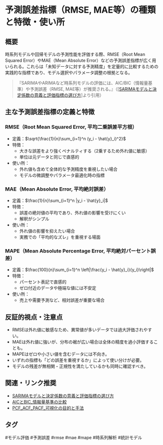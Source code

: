 # 予測誤差指標（RMSE, MAE等）の種類と特徴・使い所

## 概要
時系列モデルや回帰モデルの予測性能を評価する際、RMSE（Root Mean Squared Error）やMAE（Mean Absolute Error）などの予測誤差指標が広く用いられる。これらは「未知データに対する予測精度」を定量的に比較するための実践的な指標であり、モデル選択やパラメータ調整の根拠となる。

> 『SARIMAやARIMAなど時系列モデルの評価には、AIC/BIC（情報量基準）や予測誤差（RMSE, MAE等）が推奨される。』（[[SARIMAモデルと決定係数の意義と評価指標の選び方]]より引用）

## 主な予測誤差指標の定義と特徴

### RMSE（Root Mean Squared Error, 平均二乗誤差平方根）
- 定義：$\sqrt{\frac{1}{n}\sum_{i=1}^n (y_i - \hat{y}_i)^2}$
- 特徴：
  - 大きな誤差をより強くペナルティする（2乗するため外れ値に敏感）
  - 単位は元データと同じで直感的
- 使い所：
  - 外れ値も含めて全体的な予測精度を重視したい場合
  - モデルの微調整やパラメータ最適化時の指標

### MAE（Mean Absolute Error, 平均絶対誤差）
- 定義：$\frac{1}{n}\sum_{i=1}^n |y_i - \hat{y}_i|$
- 特徴：
  - 誤差の絶対値の平均であり、外れ値の影響を受けにくい
  - 解釈がシンプル
- 使い所：
  - 外れ値の影響を抑えたい場合
  - 実務での「平均的なズレ」を重視する場面

### MAPE（Mean Absolute Percentage Error, 平均絶対パーセント誤差）
- 定義：$\frac{100}{n}\sum_{i=1}^n \left|\frac{y_i - \hat{y}_i}{y_i}\right|$
- 特徴：
  - パーセント表記で直感的
  - ゼロ付近のデータや極端な値には不安定
- 使い所：
  - 売上や需要予測など、相対誤差が重要な場合

## 反証的視点・注意点
- RMSEは外れ値に敏感なため、異常値が多いデータでは過大評価されやすい。
- MAEは外れ値に強いが、分布の裾が広い場合は全体の精度を過小評価することも。
- MAPEはゼロや小さい値を含むデータには不向き。
- いずれの指標も「どの誤差を重視するか」によって使い分けが必要。
- モデルの残差が無相関・正規性を満たしているかも同時に確認すべき。

## 関連・リンク推奨
- [SARIMAモデルと決定係数の意義と評価指標の選び方](SARIMAモデルと決定係数の意義と評価指標の選び方)
- [AICとBIC_情報量基準の比較](AICとBIC_情報量基準の比較)
- [PCF_ACF_PACF_可視化の目的と手法](PCF_ACF_PACF_可視化の目的と手法)

## タグ
#モデル評価 #予測誤差 #rmse #mae #mape #時系列解析 #統計モデル


[//begin]: # "Autogenerated link references for markdown compatibility"
[SARIMAモデルと決定係数の意義と評価指標の選び方]: SARIMA%E3%83%A2%E3%83%87%E3%83%AB%E3%81%A8%E6%B1%BA%E5%AE%9A%E4%BF%82%E6%95%B0%E3%81%AE%E6%84%8F%E7%BE%A9%E3%81%A8%E8%A9%95%E4%BE%A1%E6%8C%87%E6%A8%99%E3%81%AE%E9%81%B8%E3%81%B3%E6%96%B9.md "SARIMAモデルにおける決定係数（R²）の意義と評価指標の選び方"
[//end]: # "Autogenerated link references"
